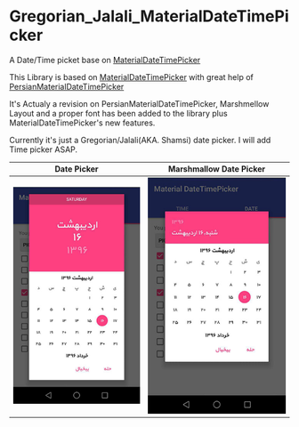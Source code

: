 # Gregorian_Jalali_MaterialDateTimePicker
A Date/Time picket base on [MaterialDateTimePicker](https://github.com/wdullaer/MaterialDateTimePicker)

This Library is based on [MaterialDateTimePicker](https://github.com/wdullaer/MaterialDateTimePicker) with great help of 
[PersianMaterialDateTimePicker](https://github.com/mohamad-amin/PersianMaterialDateTimePicker)

It's Actualy a revision on PersianMaterialDateTimePicker, Marshmellow Layout and a proper font has been added to the library plus 
MaterialDateTimePicker's new features.

Currently it's just a Gregorian/Jalali(AKA. Shamsi) date picker. I will add Time picker ASAP.

Date Picker | Marshmallow Date Picker
---- | ----
![Date Picker](https://github.com/EmbeddedAndMore/Gregorian_Jalali_MaterialDateTimePicker/blob/master/photo1.jpg) | ![Marshmallow Date Picker](https://github.com/EmbeddedAndMore/Gregorian_Jalali_MaterialDateTimePicker/blob/master/photo2.jpg)

